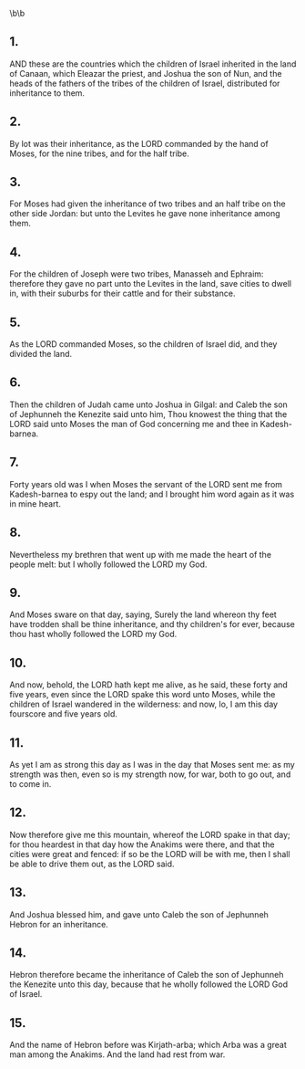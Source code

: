 \b\b
## 1.
AND these are the countries which the children of Israel inherited in the land of Canaan, which Eleazar the priest, and Joshua the son of Nun, and the heads of the fathers of the tribes of the children of Israel, distributed for inheritance to them.
## 2.
By lot was their inheritance, as the LORD commanded by the hand of Moses, for the nine tribes, and for the half tribe.
## 3.
For Moses had given the inheritance of two tribes and an half tribe on the other side Jordan: but unto the Levites he gave none inheritance among them.
## 4.
For the children of Joseph were two tribes, Manasseh and Ephraim: therefore they gave no part unto the Levites in the land, save cities to dwell in, with their suburbs for their cattle and for their substance.
## 5.
As the LORD commanded Moses, so the children of Israel did, and they divided the land.
## 6.
Then the children of Judah came unto Joshua in Gilgal: and Caleb the son of Jephunneh the Kenezite said unto him, Thou knowest the thing that the LORD said unto Moses the man of God concerning me and thee in Kadesh-barnea.
## 7.
Forty years old was I when Moses the servant of the LORD sent me from Kadesh-barnea to espy out the land; and I brought him word again as it was in mine heart.
## 8.
Nevertheless my brethren that went up with me made the heart of the people melt: but I wholly followed the LORD my God.
## 9.
And Moses sware on that day, saying, Surely the land whereon thy feet have trodden shall be thine inheritance, and thy children's for ever, because thou hast wholly followed the LORD my God.
## 10.
And now, behold, the LORD hath kept me alive, as he said, these forty and five years, even since the LORD spake this word unto Moses, while the children of Israel wandered in the wilderness: and now, lo, I am this day fourscore and five years old.
## 11.
As yet I am as strong this day as I was in the day that Moses sent me: as my strength was then, even so is my strength now, for war, both to go out, and to come in.
## 12.
Now therefore give me this mountain, whereof the LORD spake in that day; for thou heardest in that day how the Anakims were there, and that the cities were great and fenced: if so be the LORD will be with me, then I shall be able to drive them out, as the LORD said.
## 13.
And Joshua blessed him, and gave unto Caleb the son of Jephunneh Hebron for an inheritance.
## 14.
Hebron therefore became the inheritance of Caleb the son of Jephunneh the Kenezite unto this day, because that he wholly followed the LORD God of Israel.
## 15.
And the name of Hebron before was Kirjath-arba; which Arba was a great man among the Anakims.  And the land had rest from war.
